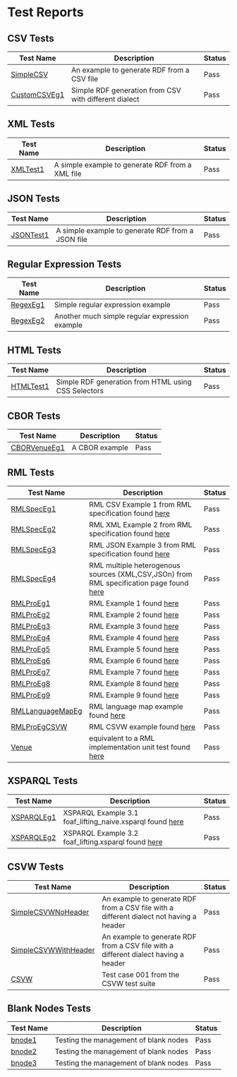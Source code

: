 # Test Reports


## CSV Tests

| Test Name        	| Description                                                                  	| Status 	|
|------------------	|------------------------------------------------------------------------------	|--------	|
| [SimpleCSV](https://github.com/thesmartenergy/sparql-generate/tree/master/sparql-generate-jena/src/test/resources/simplecsv)        	| An example to generate RDF from a CSV file                             	| Pass   	|
| [CustomCSVEg1](https://github.com/thesmartenergy/sparql-generate/tree/master/sparql-generate-jena/src/test/resources/customcsveg1)     	| Simple RDF generation from CSV with different dialect                        	| Pass   	|

## XML Tests

| Test Name        	| Description                                                                  	| Status 	|
|------------------	|------------------------------------------------------------------------------	|--------	|
| [XMLTest1](https://github.com/thesmartenergy/sparql-generate/tree/master/sparql-generate-jena/src/test/resources/xmltest1)        	| A simple example to generate RDF from a XML file                             	| Pass   	|


## JSON Tests

| Test Name        	| Description                                                                  	| Status 	|
|------------------	|------------------------------------------------------------------------------	|--------	|
| [JSONTest1](https://github.com/thesmartenergy/sparql-generate/tree/master/sparql-generate-jena/src/test/resources/jsontest1)        	| A simple example to generate RDF from a JSON file                            	| Pass   	|



## Regular Expression Tests

| Test Name        	| Description                                                                  	| Status 	|
|------------------	|------------------------------------------------------------------------------	|--------	|
| [RegexEg1](https://github.com/thesmartenergy/sparql-generate/tree/master/sparql-generate-jena/src/test/resources/regexeg1)         	| Simple regular expression example                                            	| Pass   	|
| [RegexEg2](https://github.com/thesmartenergy/sparql-generate/tree/master/sparql-generate-jena/src/test/resources/regexeg2)         	| Another much simple regular expression example                               	| Pass   	|

## HTML Tests

| Test Name        	| Description                                                                  	| Status 	|
|------------------	|------------------------------------------------------------------------------	|--------	|
| [HTMLTest1](https://github.com/thesmartenergy/sparql-generate/tree/master/sparql-generate-jena/src/test/resources/htmltest1)        	| Simple RDF generation from HTML using CSS Selectors                          	| Pass   	|

## CBOR Tests

| Test Name        	| Description                                                                  	| Status 	|
|------------------	|------------------------------------------------------------------------------	|--------	|
| [CBORVenueEg1](https://github.com/thesmartenergy/sparql-generate/tree/master/sparql-generate-jena/src/test/resources/cborvenueeg1)     	| A CBOR example                                                               	| Pass   	|


## RML Tests

| Test Name        	| Description                                                                  	| Status 	|
|------------------	|------------------------------------------------------------------------------	|--------	|
| [RMLSpecEg1](https://github.com/thesmartenergy/sparql-generate/tree/master/sparql-generate-jena/src/test/resources/rmlspeceg1)       	| RML CSV Example 1 from RML specification found [here](http://rml.io/spec.html#example-CSV)                          	| Pass   	|
| [RMLSpecEg2](https://github.com/thesmartenergy/sparql-generate/tree/master/sparql-generate-jena/src/test/resources/rmlspeceg2)       	| RML XML Example 2 from RML specification found [here](http://rml.io/spec.html#example-XML)                          	| Pass   	|
| [RMLSpecEg3](https://github.com/thesmartenergy/sparql-generate/tree/master/sparql-generate-jena/src/test/resources/rmlspeceg3)       	| RML JSON Example 3 from RML specification found [here](http://rml.io/spec.html#example-JSON)                         	| Pass   	|
| [RMLSpecEg4](https://github.com/thesmartenergy/sparql-generate/tree/master/sparql-generate-jena/src/test/resources/rmlspeceg4)       	| RML multiple heterogenous sources (XML,CSV,JSOn) from RML specification page  found [here](http://rml.io/spec.html#integrated-mapping)	| Pass   	|
| [RMLProEg1](https://github.com/thesmartenergy/sparql-generate/tree/master/sparql-generate-jena/src/test/resources/rmlproeg1)        	| RML Example 1 found [here](https://github.com/RMLio/RML-Processor/tree/master/src/test/resources/example1)                                                     	| Pass   	|
| [RMLProEg2](https://github.com/thesmartenergy/sparql-generate/tree/master/sparql-generate-jena/src/test/resources/rmlproeg2)        	| RML Example 2 found [here](https://github.com/RMLio/RML-Processor/tree/master/src/test/resources/example2)                                                     	| Pass   	|
| [RMLProEg3](https://github.com/thesmartenergy/sparql-generate/tree/master/sparql-generate-jena/src/test/resources/rmlproeg3)        	| RML Example 3 found [here](https://github.com/RMLio/RML-Processor/tree/master/src/test/resources/example3)                                                     	| Pass   	|
| [RMLProEg4](https://github.com/thesmartenergy/sparql-generate/tree/master/sparql-generate-jena/src/test/resources/rmlproeg4)        	| RML Example 4 found [here](https://github.com/RMLio/RML-Processor/tree/master/src/test/resources/example4)                                                     	| Pass   	|
| [RMLProEg5](https://github.com/thesmartenergy/sparql-generate/tree/master/sparql-generate-jena/src/test/resources/rmlproeg5)        	| RML Example 5 found [here](https://github.com/RMLio/RML-Processor/tree/master/src/test/resources/example5)                                                     	| Pass   	|
| [RMLProEg6](https://github.com/thesmartenergy/sparql-generate/tree/master/sparql-generate-jena/src/test/resources/rmlproeg6)        	| RML Example 6 found [here](https://github.com/RMLio/RML-Processor/tree/master/src/test/resources/example6)                                                     	| Pass   	|
| [RMLProEg7](https://github.com/thesmartenergy/sparql-generate/tree/master/sparql-generate-jena/src/test/resources/rmlproeg7)        	| RML Example 7 found [here](https://github.com/RMLio/RML-Processor/tree/master/src/test/resources/example7)                                                     	| Pass   	|
| [RMLProEg8](https://github.com/thesmartenergy/sparql-generate/tree/master/sparql-generate-jena/src/test/resources/rmlproeg8)        	| RML Example 8 found [here](https://github.com/RMLio/RML-Processor/tree/master/src/test/resources/example8)                                                     	| Pass   	|
| [RMLProEg9](https://github.com/thesmartenergy/sparql-generate/tree/master/sparql-generate-jena/src/test/resources/rmlproeg9)        	| RML Example 9 found [here](https://github.com/RMLio/RML-Processor/tree/master/src/test/resources/example9)                                                     	| Pass   	|
| [RMLLanguageMapEg](https://github.com/thesmartenergy/sparql-generate/tree/master/sparql-generate-jena/src/test/resources/rmllanguageMapEg) 	| RML language map example found [here](https://github.com/RMLio/RML-Processor/tree/master/src/test/resources/exampleLanguageMap)                                          	| Pass   	|
| [RMLProEgCSVW](https://github.com/thesmartenergy/sparql-generate/tree/master/sparql-generate-jena/src/test/resources/rmlproegcsvw) 	| RML CSVW example found [here](https://github.com/RMLio/RML-Processor/tree/master/src/test/resources/exampleCSVW)                                          	| Pass   	|
| [Venue](https://github.com/thesmartenergy/sparql-generate/tree/master/sparql-generate-jena/src/test/resources/venue)       	| equivalent to a RML implementation unit test found [here](https://github.com/thesmartenergy/sparql-generate/tree/master/sparql-generate-jena/src/test/resources/venue)                          	| Pass   	|


## XSPARQL Tests

| Test Name        	| Description                                                                  	| Status 	|
|------------------	|------------------------------------------------------------------------------	|--------	|
| [XSPARQLEg1](https://github.com/thesmartenergy/sparql-generate/tree/master/sparql-generate-jena/src/test/resources/xsparql1)       	| XSPARQL Example 3.1 foaf_lifting_naive.xsparql found [here](https://www.w3.org/Submission/xsparql-implementation/#sec:testcases1)                    	| Pass   	|
| [XSPARQLEg2](https://github.com/thesmartenergy/sparql-generate/tree/master/sparql-generate-jena/src/test/resources/xsparql2)       	| XSPARQL Example 3.2 foaf_lifting.xsparql found [here](https://www.w3.org/Submission/xsparql-implementation/#sec:testcases2)                          	| Pass   	|

## CSVW Tests

| Test Name        	| Description                                                                  	| Status 	|
|------------------	|------------------------------------------------------------------------------	|--------	|
| [SimpleCSVWNoHeader](https://github.com/thesmartenergy/sparql-generate/tree/master/sparql-generate-jena/src/test/resources/simplecsvwnoheader)        	| An example to generate RDF from a CSV file with a different dialect not having a header                            	| Pass   	|
| [SimpleCSVWWithHeader](https://github.com/thesmartenergy/sparql-generate/tree/master/sparql-generate-jena/src/test/resources/simplecsvwwithheader)        	| An example to generate RDF from a CSV file with a different dialect having a header                            	| Pass   	|
| [CSVW](https://github.com/thesmartenergy/sparql-generate/tree/master/sparql-generate-jena/src/test/resources/csvw/tests)        	| Test case 001 from the CSVW test suite | Pass   	|

## Blank Nodes Tests

| Test Name        	| Description                                                                  	| Status 	|
|------------------	|------------------------------------------------------------------------------	|--------	|
| [bnode1](https://github.com/thesmartenergy/sparql-generate/tree/master/sparql-generate-jena/src/test/resources/bnode1)        	| Testing the management of blank nodes                         	| Pass   	|
| [bnode2](https://github.com/thesmartenergy/sparql-generate/tree/master/sparql-generate-jena/src/test/resources/bnode2)        	| Testing the management of blank nodes                         	| Pass   	|
| [bnode3](https://github.com/thesmartenergy/sparql-generate/tree/master/sparql-generate-jena/src/test/resources/bnode3)        	| Testing the management of blank nodes   | Pass   	|
